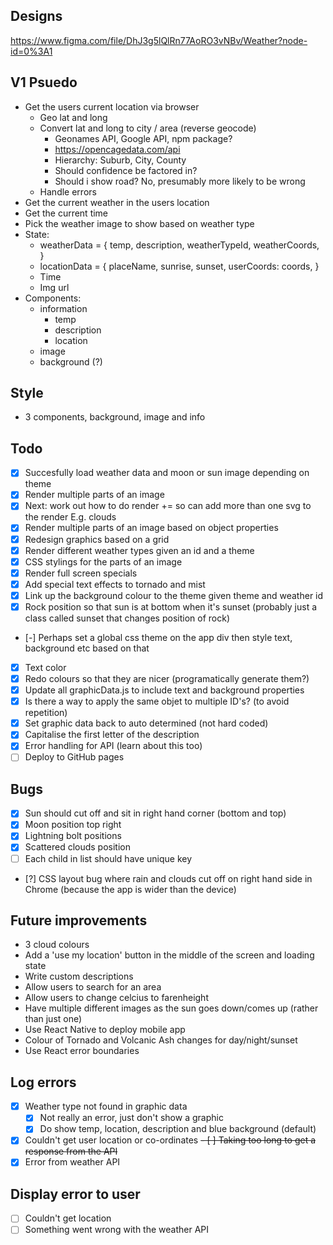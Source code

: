 ## Designs
https://www.figma.com/file/DhJ3g5lQlRn77AoRO3vNBv/Weather?node-id=0%3A1

## V1 Psuedo 
- Get the users current location via browser
    - Geo lat and long
    - Convert lat and long to city / area (reverse geocode)
        - Geonames API, Google API, npm package?
        - https://opencagedata.com/api
        - Hierarchy: Suburb, City, County
        - Should confidence be factored in? 
        - Should i show road? No, presumably more likely to be wrong
    - Handle errors
- Get the current weather in the users location
- Get the current time
- Pick the weather image to show based on weather type
- State:
    - weatherData = {
        temp,
        description,
        weatherTypeId,
        weatherCoords,
    }
    - locationData = {
        placeName,
        sunrise,
        sunset,
        userCoords: coords,
      }
    - Time
    - Img url
- Components:
    - information 
        - temp
        - description
        - location
    - image
    - background (?)

## Style
- 3 components, background, image and info

## Todo
- [x] Succesfully load weather data and moon or sun image depending on theme
- [x] Render multiple parts of an image
- [x] Next: work out how to do render += so can add more than one svg to the render
    E.g. clouds 
- [x] Render multiple parts of an image based on object properties
- [x] Redesign graphics based on a grid
- [x] Render different weather types given an id and a theme
- [x] CSS stylings for the parts of an image
- [x] Render full screen specials
- [x] Add special text effects to tornado and mist
- [x] Link up the background colour to the theme given theme and weather id
- [x] Rock position so that sun is at bottom when it's sunset (probably just a class called sunset that changes position of rock)
- [-] Perhaps set a global css theme on the app div then style text, background etc based on that
- [x] Text color
- [x] Redo colours so that they are nicer (programatically generate them?)
- [x] Update all graphicData.js to include text and background properties
- [x] Is there a way to apply the same objet to multiple ID's? (to avoid repetition)
- [x] Set graphic data back to auto determined (not hard coded)
- [x] Capitalise the first letter of the description
- [x] Error handling for API (learn about this too)
- [ ] Deploy to GitHub pages

## Bugs
- [x] Sun should cut off and sit in right hand corner (bottom and top)
- [x] Moon position top right
- [x] Lightning bolt positions
- [x] Scattered clouds position
- [ ] Each child in list should have unique key
- [?] CSS layout bug where rain and clouds cut off on right hand side in Chrome (because the app is wider than the device)

## Future improvements
- 3 cloud colours
- Add a 'use my location' button in the middle of the screen and loading state
- Write custom descriptions
- Allow users to search for an area
- Allow users to change celcius to farenheight
- Have multiple different images as the sun goes down/comes up (rather than just one)
- Use React Native to deploy mobile app
- Colour of Tornado and Volcanic Ash changes for day/night/sunset
- Use React error boundaries

## Log errors
- [x] Weather type not found in graphic data
    - [x] Not really an error, just don't show a graphic
    - [x] Do show temp, location, description and blue background (default)
- [x] Couldn't get user location or co-ordinates
~~- [ ] Taking too long to get a response from the API~~
- [x] Error from weather API

## Display error to user
- [ ] Couldn't get location
- [ ] Something went wrong with the weather API